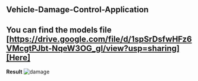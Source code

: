 ## Vehicle-Damage-Control-Application

## You can find the models file [https://drive.google.com/file/d/1spSrDsfwHFz6VMcgtPJbt-NqeW3OG_gI/view?usp=sharing][Here]

**Result**
![damage](https://user-images.githubusercontent.com/52413661/176386002-3d34f6f5-bee1-43ab-a06f-4680d2beb00d.gif)

